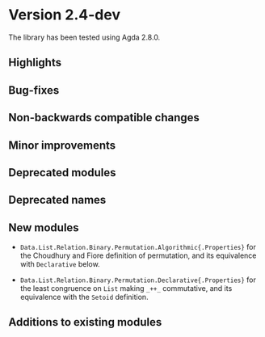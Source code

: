 Version 2.4-dev
===============

The library has been tested using Agda 2.8.0.

Highlights
----------

Bug-fixes
---------

Non-backwards compatible changes
--------------------------------

Minor improvements
------------------

Deprecated modules
------------------

Deprecated names
----------------

New modules
-----------

* `Data.List.Relation.Binary.Permutation.Algorithmic{.Properties}` for the Choudhury and Fiore definition of permutation, and its equivalence with `Declarative` below.

* `Data.List.Relation.Binary.Permutation.Declarative{.Properties}` for the least congruence on `List` making `_++_` commutative, and its equivalence with the `Setoid` definition.

Additions to existing modules
-----------------------------
